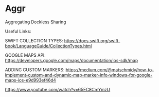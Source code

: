 # Aggr
Aggregating Dockless Sharing






Useful Links:

SWIFT COLLECTION TYPES:     https://docs.swift.org/swift-book/LanguageGuide/CollectionTypes.html
 
GOOGLE MAPS API:     https://developers.google.com/maps/documentation/ios-sdk/map

ADDING CUSTOM MARKERS:    https://medium.com/@matschmidy/how-to-implement-custom-and-dynamic-map-marker-info-windows-for-google-maps-ios-e9d993ef46d4


https://www.youtube.com/watch?v=65EC8CmYmzU
